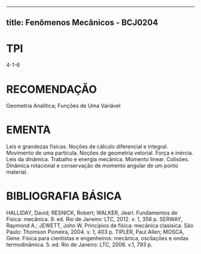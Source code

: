 
---
title: Fenômenos Mecânicos - BCJ0204 
---

# TPI

4-1-6

# RECOMENDAÇÃO

Geometria Analítica; Funções de Uma Variável

# EMENTA

Leis e grandezas físicas. Noções de cálculo diferencial e integral. Movimento de uma partícula. Noções de geometria vetorial. Força e inércia. Leis da dinâmica. Trabalho e energia mecânica. Momento linear. Colisões. Dinâmica rotacional e conservação de momento angular de um ponto material.

# BIBLIOGRAFIA BÁSICA

HALLIDAY, David; RESNICK, Robert; WALKER, Jearl. Fundamentos de Física: mecânica. 9. ed. Rio de Janeiro: LTC, 2012. v. 1, 356 p.
SERWAY, Raymond A.; JEWETT, John W. Princípios de física: mecânica clasisica. São Paulo: Thomson Pioneira, 2004. v. 1, 403 p.
TIPLER, Paul Allen; MOSCA, Gene. Física para cientistas e engenheiros: mecânica, oscilações e ondas termodinâmica. 5. ed. Rio de Janeiro: LTC, 2006. v.1, 793 p.
        
